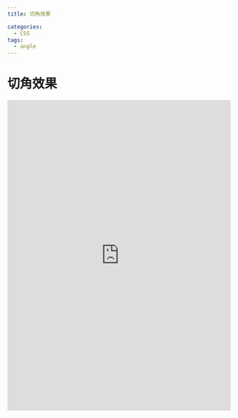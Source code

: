 ```yaml
---
title: 切角效果

categories:
  - CSS
tags:
  - angle
---
```


# 切角效果

<iframe height="700" style="width: 100%;" scrolling="no" title="切角效果" src="https://codepen.io/javascriptfield/embed/YzaPMeW?default-tab=result" frameborder="no" loading="lazy" allowtransparency="true" allowfullscreen="true">
  See the Pen <a href="https://codepen.io/javascriptfield/pen/YzaPMeW">
  切角效果</a> by ye (<a href="https://codepen.io/javascriptfield">@javascriptfield</a>)
  on <a href="https://codepen.io">CodePen</a>.
</iframe>
